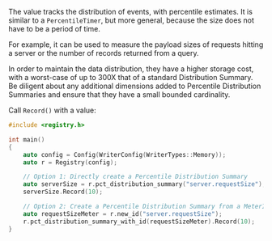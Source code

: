 The value tracks the distribution of events, with percentile estimates. It is similar to a
`PercentileTimer`, but more general, because the size does not have to be a period of time.

For example, it can be used to measure the payload sizes of requests hitting a server or the
number of records returned from a query.

In order to maintain the data distribution, they have a higher storage cost, with a worst-case of
up to 300X that of a standard Distribution Summary. Be diligent about any additional dimensions
added to Percentile Distribution Summaries and ensure that they have a small bounded cardinality.

Call `Record()` with a value:

```cpp
#include <registry.h>

int main()
{
    auto config = Config(WriterConfig(WriterTypes::Memory));
    auto r = Registry(config);

    // Option 1: Directly create a Percentile Distribution Summary
    auto serverSize = r.pct_distribution_summary("server.requestSize");
    serverSize.Record(10);

    // Option 2: Create a Percentile Distribution Summary from a MeterID
    auto requestSizeMeter = r.new_id("server.requestSize");
    r.pct_distribution_summary_with_id(requestSizeMeter).Record(10);
}
```
